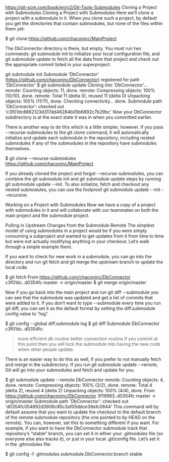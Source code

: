 https://git-scm.com/book/en/v2/Git-Tools-Submodules
Cloning a Project with Submodules
Cloning a Project with Submodules
Here we’ll clone a project with a submodule in it. When you clone such a project, by default you get the directories that contain submodules, but none of the files within them yet:

$ git clone https://github.com/chaconinc/MainProject

The DbConnector directory is there, but empty. You must run two commands: git submodule init to initialize your local configuration file, and git submodule update to fetch all the data from that project and check out the appropriate commit listed in your superproject:

git submodule init
Submodule 'DbConnector' (https://github.com/chaconinc/DbConnector) registered for path 'DbConnector'
$ git submodule update
Cloning into 'DbConnector'...
remote: Counting objects: 11, done.
remote: Compressing objects: 100% (10/10), done.
remote: Total 11 (delta 0), reused 11 (delta 0)
Unpacking objects: 100% (11/11), done.
Checking connectivity... done.
Submodule path 'DbConnector': checked out 'c3f01dc8862123d317dd46284b05b6892c7b29bc'
Now your DbConnector subdirectory is at the exact state it was in when you committed earlier.

There is another way to do this which is a little simpler, however. If you pass --recurse-submodules to the git clone command, it will automatically initialize and update each submodule in the repository, including nested submodules if any of the submodules in the repository have submodules themselves.

$ git clone --recurse-submodules https://github.com/chaconinc/MainProject

If you already cloned the project and forgot --recurse-submodules, you can combine the git submodule init and git submodule update steps by running git submodule update --init. To also initialize, fetch and checkout any nested submodules, you can use the foolproof git submodule update --init --recursive.

Working on a Project with Submodules
Now we have a copy of a project with submodules in it and will collaborate with our teammates on both the main project and the submodule project.

Pulling in Upstream Changes from the Submodule Remote
The simplest model of using submodules in a project would be if you were simply consuming a subproject and wanted to get updates from it from time to time but were not actually modifying anything in your checkout. Let’s walk through a simple example there.

If you want to check for new work in a submodule, you can go into the directory and run git fetch and git merge the upstream branch to update the local code.

$ git fetch
From https://github.com/chaconinc/DbConnector
   c3f01dc..d0354fc  master     -> origin/master
$ git merge origin/master

Now if you go back into the main project and run git diff --submodule you can see that the submodule was updated and get a list of commits that were added to it. If you don’t want to type --submodule every time you run git diff, you can set it as the default format by setting the diff.submodule config value to “log”.

$ git config --global diff.submodule log
$ git diff
Submodule DbConnector c3f01dc..d0354fc:
  > more efficient db routine
  > better connection routine
If you commit at this point then you will lock the submodule into having the new code when other people update.

There is an easier way to do this as well, if you prefer to not manually fetch and merge in the subdirectory. If you run git submodule update --remote, Git will go into your submodules and fetch and update for you.

$ git submodule update --remote DbConnector
remote: Counting objects: 4, done.
remote: Compressing objects: 100% (2/2), done.
remote: Total 4 (delta 2), reused 4 (delta 2)
Unpacking objects: 100% (4/4), done.
From https://github.com/chaconinc/DbConnector
   3f19983..d0354fc  master     -> origin/master
Submodule path 'DbConnector': checked out 'd0354fc054692d3906c85c3af05ddce39a1c0644'
This command will by default assume that you want to update the checkout to the default branch of the remote submodule repository (the one pointed to by HEAD on the remote). You can, however, set this to something different if you want. For example, if you want to have the DbConnector submodule track that repository’s “stable” branch, you can set it in either your .gitmodules file (so everyone else also tracks it), or just in your local .git/config file. Let’s set it in the .gitmodules file:

$ git config -f .gitmodules submodule.DbConnector.branch stable
